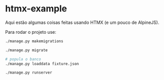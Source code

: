 # htmx-example

Aqui estão algumas coisas feitas usando HTMX (e um pouco de AlpineJS).

Para rodar o projeto use:

```sh
./manage.py makemigrations

./manage.py migrate

# popula o banco
./manage.py loaddata fixture.json

./manage.py runserver
```
